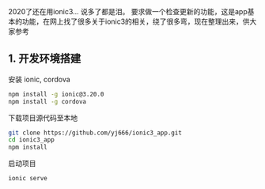 2020了还在用ionic3...  说多了都是泪。
要求做一个检查更新的功能，这是app基本的功能，在网上找了很多关于ionic3的相关，绕了很多弯，现在整理出来，供大家参考

## 1. 开发环境搭建

安装 ionic, cordova

```bash
npm install -g ionic@3.20.0
npm install -g cordova
```

下载项目源代码至本地

```bash
git clone https://github.com/yj666/ionic3_app.git
cd ionic3_app
npm install
```

启动项目

```bash
ionic serve
```
